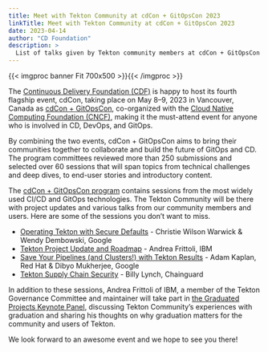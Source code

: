 ```yaml
---
title: Meet with Tekton Community at cdCon + GitOpsCon 2023
linkTitle: Meet with Tekton Community at cdCon + GitOpsCon 2023
date: 2023-04-14
author: "CD Foundation"
description: >
  List of talks given by Tekton community members at cdCon + GitOpsCon 2023
---
```

{{< imgproc banner Fit 700x500 >}}{{< /imgproc >}}

The [Continuous Delivery Foundation (CDF)][cdf-website] is happy to host its
fourth flagship event, cdCon, taking place on May 8–9, 2023 in Vancouver,
Canada as [cdCon + GitOpsCon][cdcon-gitopscon-website], co-organized with the
[Cloud Native Computing Foundation (CNCF)][cncf-website], making it the
must-attend event for anyone who is involved in CD, DevOps, and GitOps.

By combining the two events, cdCon + GitOpsCon aims to bring their communities
together to collaborate and build the future of GitOps and CD. The program
committees reviewed more than 250 submissions and selected over 60 sessions
that will span topics from technical challenges and deep dives, to end-user
stories and introductory content.

The [cdCon + GitOpsCon program][cdcon-gitopscon-program] contains sessions from
the most widely used CI/CD and GitOps technologies. The Tekton Community will
be there with project updates and various talks from our community members and
users. Here are some of the sessions you don’t want to miss.

- [Operating Tekton with Secure Defaults][tekton-talk-1] - Christie Wilson Warwick & Wendy Dembowski, Google
- [Tekton Project Update and Roadmap][tekton-talk-2] - Andrea Frittoli, IBM
- [Save Your Pipelines (and Clusters!) with Tekton Results][tekton-talk-3] - Adam Kaplan, Red Hat & Dibyo Mukherjee, Google
- [Tekton Supply Chain Security][tekton-talk-4] - Billy Lynch, Chainguard

In addition to these sessions, Andrea Frittoli of IBM, a member of the Tekton
Governance Committee and maintainer will take part in [the Graduated Projects
Keynote Panel][graduated-projects-panel], discussing Tekton Community’s
experiences with graduation and sharing his thoughts on why graduation matters
for the community and users of Tekton.

We look forward to an awesome event and we hope to see you there!

[cdf-website]: https://cd.foundation
[cncf-website]: https://cncf.io/
[cdcon-gitopscon-website]: https://events.linuxfoundation.org/cdcon-gitopscon/
[cdcon-gitopscon-program]: https://events.linuxfoundation.org/cdcon-gitopscon/program/schedule/
[tekton-talk-1]: https://sched.co/1Jp8P
[tekton-talk-2]: https://sched.co/1KDgj
[tekton-talk-3]: https://sched.co/1JpAX
[tekton-talk-4]: https://sched.co/1KDTf
[graduated-projects-panel]: https://sched.co/1Js9F
